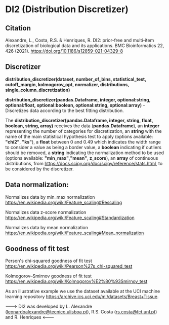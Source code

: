 # DI2 (Distribution Discretizer)

## Citation

Alexandre, L., Costa, R.S. & Henriques, R. DI2: prior-free and multi-item discretization of biological data and its applications. BMC Bioinformatics 22, 426 (2021). https://doi.org/10.1186/s12859-021-04329-8

## Discretizer

**distribution_discretizer(dataset, number_of_bins, statistical_test, cutoff_margin, kolmogorov_opt, normalizer, distributions, single_column_discretization)**

**distribution_discretizer(pandas.Dataframe, integer, optional:string, optional:float, optional:boolean, optional:string, optional:array)** - Discretizes data according to the best fitting distribution.

The **distribution_discretizer(pandas.Dataframe, integer, string, float, boolean, string, array)** receives the data (**pandas.Dataframe**), an **integer** representing the number of categories for discretization, an **string** with the name of the main statistical hypothesis test to apply (options available: **"chi2"**, **"ks"**), a **float** between 0 and 0.49 which indicates the width range to consider a value as being a border value, a **boolean** indicating if outliers should be removed, a **string**  indicating the normalization method to be used (options available: **"min_max"**,**"mean"**, **z_score**), an **array** of continuous distributions, from https://docs.scipy.org/doc/scipy/reference/stats.html, to be considered by the discretizer.


## Data normalization:

Normalizes data by min_max normalization https://en.wikipedia.org/wiki/Feature_scaling#Rescaling

Normalizes data z-score normalization https://en.wikipedia.org/wiki/Feature_scaling#Standardization

Normalizes data by mean normalization https://en.wikipedia.org/wiki/Feature_scaling#Mean_normalization


## Goodness of fit test

Person's chi-squared goodness of fit test https://en.wikipedia.org/wiki/Pearson%27s_chi-squared_test

Kolmogorov–Smirnov goodness of fit test https://en.wikipedia.org/wiki/Kolmogorov%E2%80%93Smirnov_test


As an illustrative example we use the dataset available at the UCI machine learning repository https://archive.ics.uci.edu/ml/datasets/Breast+Tissue.

---> DI2 was developed by L. Alexandre (leonardoalexandre@tecnico.ulisboa.pt), R.S. Costa (rs.costa@fct.unl.pt) and R. Henriques <---
